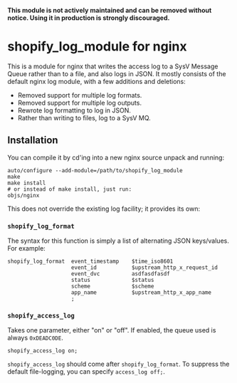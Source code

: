 **This module is not actively maintained and can be removed without notice. Using it in production is strongly discouraged.**

# shopify_log_module for nginx

This is a module for nginx that writes the access log to a SysV Message Queue
rather than to a file, and also logs in JSON. It mostly consists of the default
nginx log module, with a few additions and deletions:

* Removed support for multiple log formats.
* Removed support for multiple log outputs.
* Rewrote log formatting to log in JSON.
* Rather than writing to files, log to a SysV MQ.

## Installation

You can compile it by cd'ing into a new nginx source unpack and running:

    auto/configure --add-module=/path/to/shopify_log_module
    make
    make install
    # or instead of make install, just run:
    objs/nginx

This does not override the existing log facility; it provides its own:

### `shopify_log_format`

The syntax for this function is simply a list of alternating JSON keys/values.
For example:

```
shopify_log_format  event_timestamp    $time_iso8601
                    event_id           $upstream_http_x_request_id
                    event_dvc          asdfasdfasdf
                    status             $status
                    scheme             $scheme
                    app_name           $upstream_http_x_app_name
                    ;
```

### `shopify_access_log`

Takes one parameter, either "on" or "off". If enabled, the queue used is always
`0xDEADC0DE`.

```
shopify_access_log on;
```

`shopify_access_log` should come after `shopify_log_format`. To suppress the
default file-logging, you can specify `access_log off;`.


